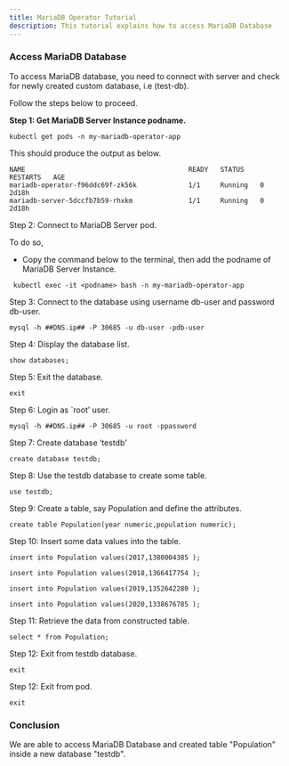 ```yaml
---
title: MariaDB Operator Tutorial
description: This tutorial explains how to access MariaDB Database
---
```


### Access MariaDB Database 

To access MariaDB database, you need to connect with server and check for newly created custom database, i.e (test-db).


Follow the steps below to proceed.

**Step 1: Get MariaDB Server Instance podname.**


```execute
kubectl get pods -n my-mariadb-operator-app
```

This should produce the output as below.

```
NAME                                         READY   STATUS    RESTARTS   AGE
mariadb-operator-f96ddc69f-zk56k             1/1     Running   0          2d18h
mariadb-server-5dccfb7b59-rhxkm              1/1     Running   0          2d18h
```


Step 2: Connect to MariaDB Server pod.

To do so,

- Copy the command below to the terminal, then add the podname of MariaDB Server Instance.

    
```copycommand
 kubectl exec -it <podname> bash -n my-mariadb-operator-app
 ```


Step 3: Connect to the database using username db-user and password db-user.


 ```execute
 mysql -h ##DNS.ip## -P 30685 -u db-user -pdb-user
 ```


Step 4: Display the database list.

```execute
show databases;
```


Step 5: Exit the database.


```execute
exit
```


Step 6: Login as `root’ user.


```execute
mysql -h ##DNS.ip## -P 30685 -u root -ppassword
```

Step 7: Create database ‘testdb’

```execute
create database testdb;
```


Step 8: Use the testdb database to create some table.

```execute
use testdb;
```


Step 9: Create a table, say Population and define the attributes.

```execute
create table Population(year numeric,population numeric);
```

Step 10: Insert some data values into the table.

```execute
insert into Population values(2017,1380004385 );
```

```execute
insert into Population values(2018,1366417754 );
```

```execute
insert into Population values(2019,1352642280 );
```

```execute
insert into Population values(2020,1338676785 );
```

Step 11: Retrieve the data from constructed table.

```execute
select * from Population;
```

Step 12: Exit from testdb database.

```execute
exit
```

Step 12: Exit from pod.

```execute
exit
```

### Conclusion

We are able to access MariaDB Database and created table "Population" inside a new database "testdb".
